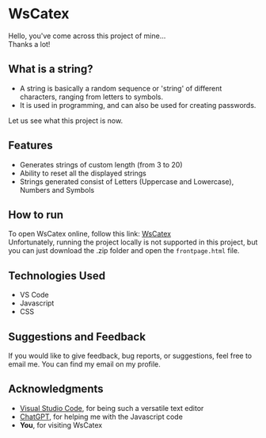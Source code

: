 # WsCatex
Hello, you've come across this project of mine...  
Thanks a lot!  

## What is a string?
- A string is basically a random sequence or 'string' of different characters, ranging from letters to symbols.
- It is used in programming, and can also be used for creating passwords.  
  
Let us see what this project is now.

## Features
- Generates strings of custom length (from 3 to 20)
- Ability to reset all the displayed strings
- Strings generated consist of Letters (Uppercase and Lowercase), Numbers and Symbols

## How to run
To open WsCatex online, follow this link: [WsCatex](https://entirex64.github.io/WsCatex/)  
Unfortunately, running the project locally is not supported in this project, but you can just download the .zip folder and open the `frontpage.html` file.

## Technologies Used
- VS Code
- Javascript
- CSS

## Suggestions and Feedback
If you would like to give feedback, bug reports, or suggestions, feel free to email me. You can find my email on my profile.

## Acknowledgments
- [Visual Studio Code](https://code.visualstudio.com/), for being such a versatile text editor
- [ChatGPT](https://chat.openai.com/), for helping me with the Javascript code
- **You**, for visiting WsCatex
